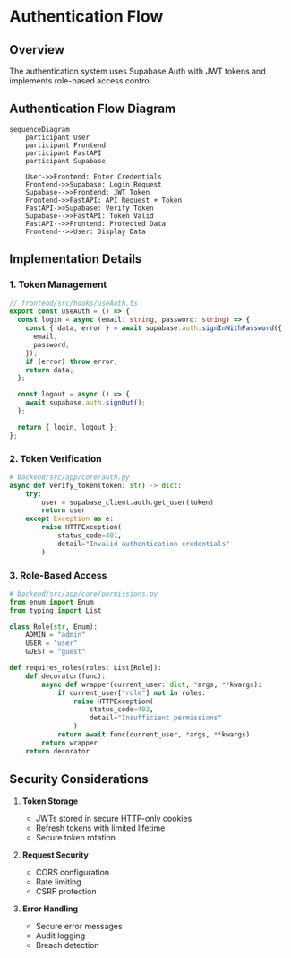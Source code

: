# Authentication Flow

## Overview

The authentication system uses Supabase Auth with JWT tokens and implements role-based access control.

## Authentication Flow Diagram

```mermaid
sequenceDiagram
    participant User
    participant Frontend
    participant FastAPI
    participant Supabase
    
    User->>Frontend: Enter Credentials
    Frontend->>Supabase: Login Request
    Supabase-->>Frontend: JWT Token
    Frontend->>FastAPI: API Request + Token
    FastAPI->>Supabase: Verify Token
    Supabase-->>FastAPI: Token Valid
    FastAPI-->>Frontend: Protected Data
    Frontend-->>User: Display Data
```

## Implementation Details

### 1. Token Management

```typescript
// frontend/src/hooks/useAuth.ts
export const useAuth = () => {
  const login = async (email: string, password: string) => {
    const { data, error } = await supabase.auth.signInWithPassword({
      email,
      password,
    });
    if (error) throw error;
    return data;
  };

  const logout = async () => {
    await supabase.auth.signOut();
  };

  return { login, logout };
};
```

### 2. Token Verification

```python
# backend/src/app/core/auth.py
async def verify_token(token: str) -> dict:
    try:
        user = supabase_client.auth.get_user(token)
        return user
    except Exception as e:
        raise HTTPException(
            status_code=401,
            detail="Invalid authentication credentials"
        )
```

### 3. Role-Based Access

```python
# backend/src/app/core/permissions.py
from enum import Enum
from typing import List

class Role(str, Enum):
    ADMIN = "admin"
    USER = "user"
    GUEST = "guest"

def requires_roles(roles: List[Role]):
    def decorator(func):
        async def wrapper(current_user: dict, *args, **kwargs):
            if current_user["role"] not in roles:
                raise HTTPException(
                    status_code=403,
                    detail="Insufficient permissions"
                )
            return await func(current_user, *args, **kwargs)
        return wrapper
    return decorator
```

## Security Considerations

1. **Token Storage**
   - JWTs stored in secure HTTP-only cookies
   - Refresh tokens with limited lifetime
   - Secure token rotation

2. **Request Security**
   - CORS configuration
   - Rate limiting
   - CSRF protection

3. **Error Handling**
   - Secure error messages
   - Audit logging
   - Breach detection 
